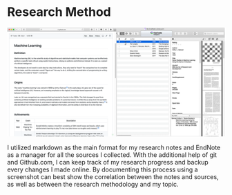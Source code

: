 # Research Method

![Research Method](research.png)

I utilized markdown as the main format for my research notes and EndNote as a manager for all the sources I collected. With the additional help of git and Github.com, I can keep track of my research progress and backup every changes I made online. By documenting this process using a screenshot can best show the correlation between the notes and sources, as well as between the research methodology and my topic. 
